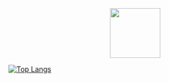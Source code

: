 <div id="header" align="center">
  <img src="[https://media.giphy.com/media/M9gbBd9nbDrOTu1Mqx/giphy.gif](https://cdnb.artstation.com/p/assets/images/images/028/991/999/original/anna-havrylyukh-.gif?1596125112)" width="100"/>
</div>


[![Top Langs](https://github-readme-stats.vercel.app/api/top-langs/?username=BeatrizMatsushita&layout=donut)](https://github.com/anuraghazra/github-readme-stats)

